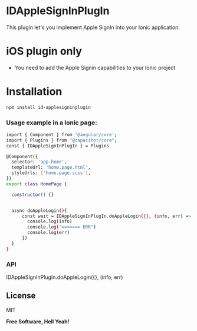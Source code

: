 # IDAppleSignInPlugIn

This plugin let's you implement Apple SignIn into your Ionic application.

# iOS plugin only

  - You need to add the Apple Signin capabilities to your Ionic project

# Installation
```sh
npm install id-applesigninplugin
```

### Usage example in a Ionic page:

```sh
import { Component } from '@angular/core';
import { Plugins } from "@capacitor/core";
const { IDAppleSignInPlugIn } = Plugins

@Component({
  selector: 'app-home',
  templateUrl: 'home.page.html',
  styleUrls: ['home.page.scss'],
})
export class HomePage {

  constructor() {}


  async doAppleLogin(){
      const wait = IDAppleSignInPlugIn.doAppleLogin({}, (info, err) => {
        console.log(info)
        console.log("======= ERR")
        console.log(err)
      })
  }
}

```
  

### API

IDAppleSignInPlugIn.doAppleLogin({}, (info, err)

License
----

MIT


**Free Software, Hell Yeah!**
